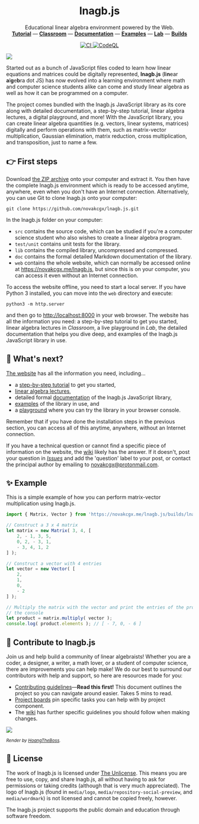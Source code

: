 <h1 align="center">lnagb.js</h1>

<p align="center">
    Educational linear algebra environment powered by the Web.
    <br/>
    <a href="https://novakcgx.me/lnagb.js/tutorial"><b>Tutorial</b></a>
    &mdash;
    <a href="https://novakcgx.me/lnagb.js/classroom"><b>Classroom</b></a>
    &mdash;
    <a href="https://novakcgx.me/lnagb.js/docs"><b>Documentation</b></a>
    &mdash;
    <a href="https://novakcgx.me/lnagb.js/examples"><b>Examples</b></a>
    &mdash;
    <a href="https://novakcgx.me/lnagb.js/lab"><b>Lab</b></a>
    &mdash;
    <a href="https://novakcgx.me/lnagb.js/builds"><b>Builds</b></a>
</p>

<p align="center">
    <a href="https://github.com/novakcgx/lnagb.js/actions/workflows/ci.yml">
        <img alt="CI" src="https://github.com/novakcgx/lnagb.js/actions/workflows/ci.yml/badge.svg?branch=dev" />
    </a>
    <a href="https://github.com/novakcgx/lnagb.js/actions/workflows/codeql-analysis.yml">
        <img alt="CodeQL" src="https://github.com/novakcgx/lnagb.js/actions/workflows/codeql-analysis.yml/badge.svg?branch=dev" />
    </a>
</p>

![](media/wordmark/png/wordmark-pad.png)

Started out as a bunch of JavaScript files coded to learn how linear equations
and matrices could be digitally represented, **lnagb.js** (<b>l</b>i<b>n</b>ear
<b>a</b>l<b>g</b>e<b>b</b>ra dot JS) has now evolved into a learning environment
where math and computer science students alike can come and study linear algebra
as well as how it can be programmed on a computer.

The project comes bundled with the lnagb.js JavaScript library as its core along
with detailed documentation, a step-by-step tutorial, linear algebra lectures,
a digital playground, and more! With the JavaScript library, you can create
linear algebra quantities (e.g. vectors, linear systems, matrices) digitally and
perform operations with them, such as matrix-vector multiplication, Gaussian
elimination, matrix reduction, cross multiplication, and transposition, just to
name a few.

:point_right: First steps
-------------------------

Download [the ZIP archive][download] onto your computer and extract it. You then
have the complete lnagb.js environment which is ready to be accessed anytime,
anywhere, even when you don't have an Internet connection. Alternatively, you
can use Git to clone lnagb.js onto your computer:

```shell
git clone https://github.com/novakcgx/lnagb.js.git
```

[download]: https://github.com/novakcgx/lnagb.js/archive/master.zip

In the lnagb.js folder on your computer:
- `src` contains the source code, which can be studied if you're a computer
  science student who also wishes to create a linear algebra program.
- `test/unit` contains unit tests for the library.
- `lib` contains the compiled library, uncompressed and compressed.
- `doc` contains the formal detailed Markdown documentation of the library.
- `web` contains the whole website, which can normally be accessed online at
  <https://novakcgx.me/lnagb.js>, but since this is on your computer,
  you can access it even without an Internet connection.

To access the website offline, you need to start a local server. If you have
Python 3 installed, you can move into the `web` directory and execute:

```shell
python3 -m http.server
```

and then go to <http://localhost:8000> in your web browser. The website has all
the information you need: a step-by-step tutorial to get you started, linear
algebra lectures in _Classroom_, a live playground in _Lab_, the detailed
documentation that helps you dive deep, and examples of the lnagb.js JavaScript
library in use.

:monocle_face: What's next?
---------------------------

[The website][website] has all the information you need, including...
- a [step-by-step tutorial][Tutorial] to get you started,
- [linear algebra lectures][Classroom],
- detailed formal [documentation][Docs] of the lnagb.js JavaScript library,
- [examples][Examples] of the library in use, and
- a [playground][Lab] where you can try the library in your browser console.

Remember that if you have done the installation steps in the previous section,
you can access all of this anytime, anywhere, without an Internet connection.

[website]: https://novakcgx.me/lnagb.js

[Tutorial]: https://novakcgx.me/lnagb.js/tutorial
[Classroom]: https://novakcgx.me/lnagb.js/classroom
[Docs]: https://novakcgx.me/lnagb.js/docs
[Examples]: https://novakcgx.me/lnagb.js/examples
[Lab]: https://novakcgx.me/lnagb.js/lab

If you have a technical question or cannot find a specific piece of information
on the website, the [wiki][wiki] likely has the answer. If it doesn't, post your
question in [_Issues_][issues] and add the 'question' label to your post, or
contact the principal author by emailing to <novakcgx@protonmail.com>.

[wiki]: https://github.com/novakcgx/lnagb.js/wiki
[issues]: https://github.com/novakcgx/lnagb.js/issues

:sparkles: Example
------------------

This is a simple example of how you can perform matrix-vector multiplication
using lnagb.js.

```javascript
import { Matrix, Vector } from 'https://novakcgx.me/lnagb.js/builds/lnagb.js';

// Construct a 3 x 4 matrix
let matrix = new Matrix( 3, 4, [
    2, - 1, 3, 5,
    0, 2, - 3, 1,
    - 3, 4, 1, 2
] );

// Construct a vector with 4 entries
let vector = new Vector( [
    2,
    1,
    0,
    - 2
] );

// Multiply the matrix with the vector and print the entries of the product to
// the console
let product = matrix.multiply( vector );
console.log( product.elements ); // [ - 7, 0, - 6 ]
```

:dancers: Contribute to lnagb.js
--------------------------------

Join us and help build a community of linear algebraists! Whether you are a
coder, a designer, a writer, a math lover, or a student of computer science,
there are improvements you can help make! We do our best to surround our
contributors with help and support, so here are resources made for you:

- [Contributing guidelines](CONTRIBUTING.md)&mdash;**Read this first!** This
  document outlines the project so you can navigate around easier. Takes 5 mins
  to read.
- [Project boards](https://github.com/novakcgx/lnagb.js/projects) pin specific
  tasks you can help with by project component.
- The [wiki](https://github.com/novakcgx/lnagb.js/wiki) has further specific
  guidelines you should follow when making changes.

![](https://user-images.githubusercontent.com/29008608/124381854-c9bf0b80-dcee-11eb-8e88-d93412d3be37.png)

<sup>_Render by [HoangTheBoss](http://links.hoangtheboss.xyz/)._</sup>

:page_with_curl: License
------------------------

The work of lnagb.js is licensed under [The Unlicense](https://unlicense.org/).
This means you are free to use, copy, and share lnagb.js, all without having to
ask for permissions or taking credits (although that is very much appreciated).
The logo of lnagb.js (found in `media/logo`, `media/repository-social-preview`,
and `media/wordmark`) is not licensed and cannot be copied freely, however.

The lnagb.js project supports the public domain and education through software
freedom.
